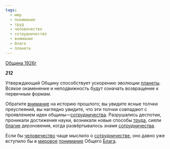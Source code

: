 ```yaml
---
tags:
  - мир
  - понимание
  - труд
  - человечество
  - сотрудничество
  - внимание
  - благо
  - планета
---
```

[Община 1926г](https://127.0.0.1:4002/agni/1926)

___212___

Утверждающий Общину способствует ускорению эволюции [планеты](../../../tags/#планета). Всякое окаменение и неподвижность будут означать возвращение к первичным формам.   

Обратите [внимание](../../../tags/#внимание) на историю прошлого; вы увидите ясные толчки преуспеяний, вы наглядно увидите, что эти толчки совпадают с проявлением идеи общины—[сотрудничества](../../../tags/#сотрудничество). Разрушались деспотии, проникали достижения науки, возникали новые способы [труда](../../../tags/#труд), сияли [благие](../../../tags/#благо) дерзновения, когда развёртывалось знамя [сотрудничества](../../../tags/#сотрудничество).   

Если бы [человечество](../../../tags/#человечество) чаще мыслило о [сотрудничестве](../../../tags/#сотрудничество), оно давно уже вступило бы в [мировое](../../../tags/#мир) [понимание](../../../tags/#понимание) Общего [Блага](../../../tags/#благо).   

